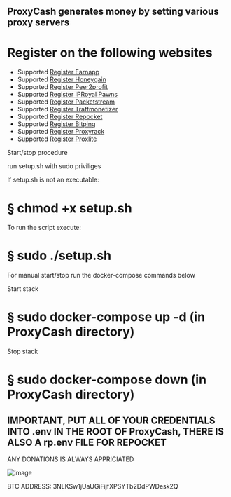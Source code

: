 ## ProxyCash generates money by setting various proxy servers

# Register on the following websites

- Supported [Register Earnapp](https://earnapp.com/i/sCDQMNsl)
- Supported [Register Honeygain](https://r.honeygain.me/SPIKE8343E)
- Supported [Register Peer2profit](https://p2pr.me/)
- Supported [Register IPRoyal Pawns](https://pawns.app/?r=2419012)
- Supported [Register Packetstream](https://packetstream.io/?psr=5kiz)
- Supported [Register Traffmonetizer](https://traffmonetizer.com/?aff=1474091)
- Supported [Register Repocket](https://link.repocket.co/ejKi)
- Supported [Register Bitping](https://app.bitping.com)
- Supported [Register Proxyrack](https://peer.proxyrack.com/ref/kwpbaywuy5bfgbx1ngnmueqngwmnxa6go9jy7a1h)
- Supported [Register Proxlite](https://proxylite.ru/?r=AQNXTO0J)
  
Start/stop procedure

run setup.sh with sudo priviliges

If setup.sh is not an executable:
# § chmod +x setup.sh

To run the script execute:
# § sudo ./setup.sh


For manual start/stop run the docker-compose commands below

Start stack
# § sudo docker-compose up -d (in ProxyCash directory)

Stop stack
# § sudo docker-compose down (in ProxyCash directory)


## IMPORTANT, PUT ALL OF YOUR CREDENTIALS INTO .env IN THE ROOT OF ProxyCash, THERE IS ALSO A rp.env FILE FOR REPOCKET

ANY DONATIONS IS ALWAYS APPRICIATED

![image](https://github.com/marcuslark/ProxyCash/assets/70509004/3ad2daf0-cc38-416a-b309-f7cf03899450)


BTC ADDRESS: 3NLKSw1jUaUGiFijfXPSYTb2DdPWDesk2Q
